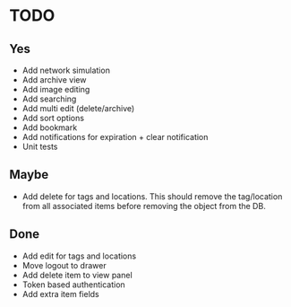 # TODO

## Yes

- Add network simulation
- Add archive view
- Add image editing
- Add searching
- Add multi edit (delete/archive)
- Add sort options
- Add bookmark
- Add notifications for expiration + clear notification
- Unit tests

## Maybe

- Add delete for tags and locations. 
This should remove the tag/location from all associated
items before removing the object from the DB.

## Done

- Add edit for tags and locations
- Move logout to drawer
- Add delete item to view panel
- Token based authentication
- Add extra item fields